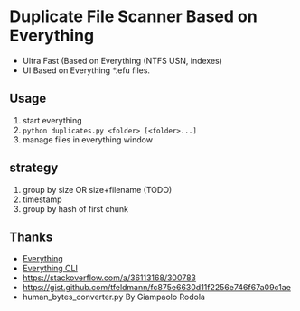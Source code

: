 # Duplicate File Scanner Based on Everything

- Ultra Fast (Based on Everything (NTFS USN, indexes)
- UI Based on Everything *.efu files.

## Usage

1. start everything
2. `python duplicates.py <folder> [<folder>...]`
3. manage files in everything window

## strategy

1. group by size OR size+filename (TODO)
2. timestamp
3. group by hash of first chunk

## Thanks

- [Everything](https://www.voidtools.com)
- [Everything CLI](https://www.voidtools.com/zh-cn/support/everything/command_line_interface/)
- <https://stackoverflow.com/a/36113168/300783>
- <https://gist.github.com/tfeldmann/fc875e6630d11f2256e746f67a09c1ae>
- human_bytes_converter.py By Giampaolo Rodola